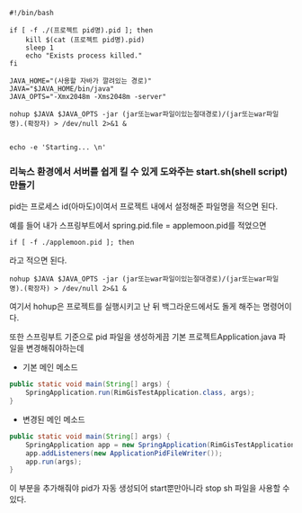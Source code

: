     #!/bin/bash
    
    if [ -f ./(프로젝트 pid명).pid ]; then
        kill $(cat (프로젝트 pid명).pid)
        sleep 1
        echo "Exists process killed."
    fi
    
    JAVA_HOME="(사용할 자바가 깔려있는 경로)"
    JAVA="$JAVA_HOME/bin/java"
    JAVA_OPTS="-Xmx2048m -Xms2048m -server"
    
    nohup $JAVA $JAVA_OPTS -jar (jar또는war파일이있는절대경로)/(jar또는war파일명).(확장자) > /dev/null 2>&1 &
    
    
    echo -e 'Starting... \n'
    



### 리눅스 환경에서 서버를 쉽게 킬 수 있게 도와주는 start.sh(shell script)만들기

pid는 프로세스 id(아마도)이여서 프로젝트 내에서 설정해준 파일명을 적으면 된다. 

예를 들어 내가 스프링부트에서  spring.pid.file = applemoon.pid를 적었으면 

`if [ -f ./applemoon.pid ]; then`

라고 적으면 된다. 



```
nohup $JAVA $JAVA_OPTS -jar (jar또는war파일이있는절대경로)/(jar또는war파일명).(확장자) > /dev/null 2>&1 &
```

여기서 hohup은 프로젝트를 실행시키고 난 뒤 백그라운드에서도 돌게 해주는 명령어이다.



또한 스프링부트 기준으로 pid 파일을 생성하게끔 기본 프로젝트Application.java 파일을 변경해줘야하는데

- 기본 메인 메소드

```java
public static void main(String[] args) {
    SpringApplication.run(RimGisTestApplication.class, args);
}
```



- 변경된 메인 메소드

```java
public static void main(String[] args) {
    SpringApplication app = new SpringApplication(RimGisTestApplication.class);
    app.addListeners(new ApplicationPidFileWriter());
    app.run(args);
}
```



이 부분을 추가해줘야 pid가 자동 생성되어 start뿐만아니라 stop sh 파일을 사용할 수 있다.
